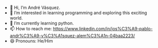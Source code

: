 - 👋 Hi, I’m André Vásquez.
- 👀 I’m interested in learning programming and exploring this exciting world.
- 🌱 I’m currently learning python.
- 📫 How to reach me: https://www.linkedin.com/in/jos%C3%A9-pablo-andr%C3%A9-v%C3%A1squez-alem%C3%A1n-04baa2223/
- 😄 Pronouns: He/Him

<!---
Vasleman21/Vasleman21 is a ✨ special ✨ repository because its `README.md` (this file) appears on your GitHub profile.
You can click the Preview link to take a look at your changes.
--->
